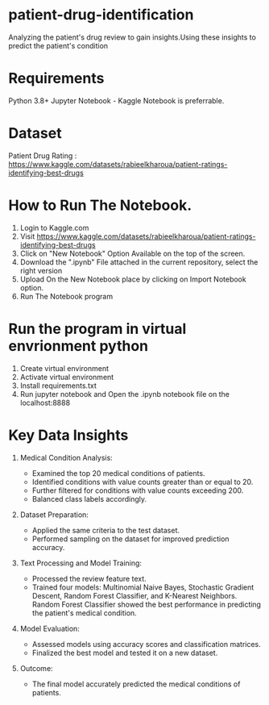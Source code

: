 # patient-drug-identification
Analyzing the patient's drug review to gain insights.Using these insights to predict the patient's condition

# Requirements
Python 3.8+ Jupyter Notebook - Kaggle Notebook is preferrable.

# Dataset
Patient Drug Rating : https://www.kaggle.com/datasets/rabieelkharoua/patient-ratings-identifying-best-drugs

# How to Run The Notebook.
1. Login to Kaggle.com
2. Visit https://www.kaggle.com/datasets/rabieelkharoua/patient-ratings-identifying-best-drugs
3. Click on "New Notebook" Option Available on the top of the screen.
4. Download the ".ipynb" File attached in the current repository, select the right version
5. Upload On the New Notebook place by clicking on Import Notebook option.
6. Run The Notebook program

# Run the program in virtual envrionment python
1. Create virtual environment
2. Activate virtual environment
3. Install requirements.txt 
4. Run jupyter notebook and Open the .ipynb notebook file on the localhost:8888

# Key Data Insights
1. Medical Condition Analysis:
    * Examined the top 20 medical conditions of patients.
    * Identified conditions with value counts greater than or equal to 20.
    * Further filtered for conditions with value counts exceeding 200.
    *  Balanced class labels accordingly.

2. Dataset Preparation:
   * Applied the same criteria to the test dataset.
   * Performed sampling on the dataset for improved prediction accuracy.
     
3. Text Processing and Model Training:
   * Processed the review feature text.
   * Trained four models: Multinomial Naive Bayes, Stochastic Gradient Descent, Random Forest Classifier, and K-Nearest Neighbors.
     Random Forest Classifier showed the best performance in predicting the patient's medical condition.
     
4. Model Evaluation:
   * Assessed models using accuracy scores and classification matrices.
   * Finalized the best model and tested it on a new dataset.

5. Outcome:
   * The final model accurately predicted the medical conditions of patients.





